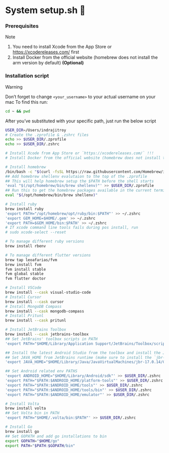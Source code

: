 
# System setup.sh 🐚

### Prerequisites

> [!NOTE]
> 1. You need to install Xcode from the App Store or https://xcodereleases.com/ first
> 2. Install Docker from the official website (homebrew does not install the arm version by default) **(Optional)**

### Installation script

> [!WARNING]
> Don’t forget to change `<your_username>` to your actual username on your mac
> To find this run:
> ```bash
> cd ~ && pwd
> ```

After you’ve substituted with your specific path, just run the below script

```bash
USER_DIR=/Users/indrajitroy
# Create the .zprofile & .zshrc files
echo >> $USER_DIR/.zprofile
echo >> $USER_DIR/.zshrc

# Install Xcode from App Store or `https://xcodereleases.com/` !!!
# Install Docker from the official website (homebrew does not install the arm version by default)

# Install homebrew
/bin/bash -c "$(curl -fsSL https://raw.githubusercontent.com/Homebrew/install/HEAD/install.sh)"
## Add homebrew shellenv evalutaion to the top of the .zprofile
## This will help homebrew setup the $PATH before the shell starts
'eval "$(/opt/homebrew/bin/brew shellenv)"' >> $USER_DIR/.zprofile
## Run this to get the homebrew packages available in the current terminal session
eval "$(/opt/homebrew/bin/brew shellenv)"

# Install ruby
brew install ruby
'export PATH="/opt/homebrew/opt/ruby/bin:$PATH"' >> ~/.zshrc
'export GEM_HOME=$HOME/.gem' >> ~/.zshrc
'export PATH=$GEM_HOME/bin:$PATH' >> ~/.zshrc
# If xcode command line tools fails during pos install, run
# sudo xcode-select --reset

# To manage different ruby versions
brew install rbenv

# To manage different flutter versions
brew tap leoafarias/fvm
brew install fvm
fvm install stable
fvm global stable
fvm flutter doctor

# Install VSCode
brew install --cask visual-studio-code
# Install Cursor
brew install --cask cursor
# Install MongoDB Compass
brew install --cask mongodb-compass
# Install Pritunl
brew install --cask pritunl

# Install JetBrains Toolbox
brew install --cask jetbrains-toolbox
## Set JetBrains' toolbox scripts in PATH
'export PATH="$HOME/Library/Application Support/JetBrains/Toolbox/scripts:$PATH"' >> $USER_DIR/.zshrc

## Install the latest Android Studio from the toolbox and install the JBR Java version 11 || 17
## Set JAVA_HOME from JetBrains runtime (make sure to install the `jbr-17.0.14` version from Android Studio)
'export JAVA_HOME="$HOME/Library/Java/JavaVirtualMachines/jbr-17.0.14/Contents/Home"' >> $USER_DIR/.zshrc

## Set Android related env PATHS
'export ANDROID_HOME="$HOME/Library/Android/sdk"' >> $USER_DIR/.zshrc
'export PATH="$PATH:$ANDROID_HOME/platform-tools"' >> $USER_DIR/.zshrc
'export PATH="$PATH:$ANDROID_HOME/tools"' >> $USER_DIR/.zshrc
'export PATH="$PATH:$ANDROID_HOME/tools/bin"' >> $USER_DIR/.zshrc
'export PATH="$PATH:$ANDROID_HOME/emulator"' >> $USER_DIR/.zshrc

# Install Volta
brew install volta
## Set Volta bin in PATH
'export PATH="$HOME/.volta/bin:$PATH"' >> $USER_DIR/.zshrc

# Install Go
brew install go
## Set GOPATH and add go installations to bin
export GOPATH="$HOME/go"
export PATH="$PATH:$GOPATH/bin"
```
